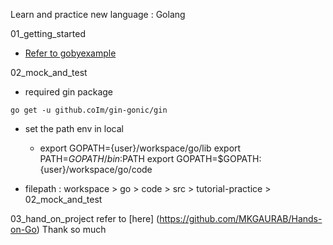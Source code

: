 Learn and practice new language : Golang

01_getting_started
- [Refer to gobyexample](https://gobyexample.com/)

02_mock_and_test
- required gin package
```
go get -u github.coIm/gin-gonic/gin
```
- set the path env in local
    * export GOPATH={user}/workspace/go/lib
      export PATH=$GOPATH/bin:$PATH
      export GOPATH=$GOPATH:{user}/workspace/go/code

- filepath : workspace > go > code > src > tutorial-practice > 02_mock_and_test

03_hand_on_project
refer to [here] (https://github.com/MKGAURAB/Hands-on-Go) 
Thank so much
